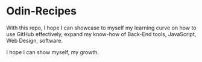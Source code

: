 # Odin-Recipes

With this repo, I hope I can showcase to myself my learning curve on how to use GitHub effectively, expand my know-how of Back-End tools, JavaScript, Web Design, software.

I hope I can show myself, my growth.
